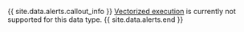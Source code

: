 {{ site.data.alerts.callout_info }}
[Vectorized execution](vectorized-execution.html) is currently not supported for this data type.
{{ site.data.alerts.end }}
